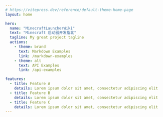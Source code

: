 ```yaml
---
# https://vitepress.dev/reference/default-theme-home-page
layout: home

hero:
  name: "MinecraftLauncherWiki"
  text: "Minecraft 启动器开发指北"
  tagline: My great project tagline
  actions:
    - theme: brand
      text: Markdown Examples
      link: /markdown-examples
    - theme: alt
      text: API Examples
      link: /api-examples

features:
  - title: Feature A
    details: Lorem ipsum dolor sit amet, consectetur adipiscing elit
  - title: Feature B
    details: Lorem ipsum dolor sit amet, consectetur adipiscing elit
  - title: Feature C
    details: Lorem ipsum dolor sit amet, consectetur adipiscing elit
---
```



